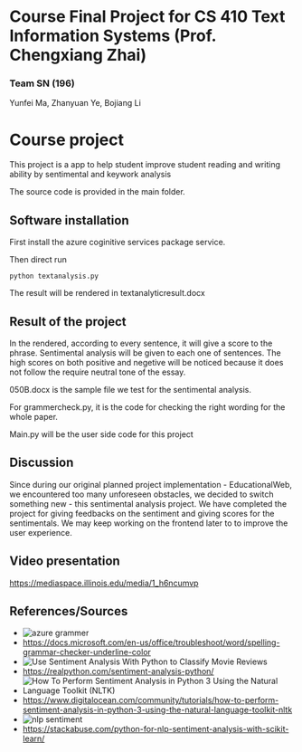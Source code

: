 # Course Final Project for CS 410 Text Information Systems (Prof. Chengxiang Zhai)
### Team SN (196)

Yunfei Ma, Zhanyuan Ye, Bojiang Li

# Course project

This project is a app to help student improve student reading and writing ability by sentimental and keywork analysis

The source code is provided in the main folder.


## Software installation


First install the azure coginitive services package service.


Then direct run 

```
python textanalysis.py
```

The result will be rendered in textanalyticresult.docx



##  Result of the project

In the rendered, according to every sentence, it will give a score to the phrase. Sentimental analysis will be given to each one of sentences. The high scores on both positive and negetive will be noticed because it does not follow the require neutral tone of the essay.

050B.docx is the sample file we test for the sentimental analysis.

For grammercheck.py, it is the code for checking the right wording for the whole paper.

Main.py will be the user side code for this project


## Discussion

Since during our original planned project implementation - EducationalWeb, we encountered too many unforeseen obstacles, we decided to switch something new - this sentimental analysis project. We have completed the project for giving feedbacks on the sentiment and giving scores for the sentimentals. We may keep working on the frontend later to to improve the user experience.


## Video presentation

https://mediaspace.illinois.edu/media/1_h6ncumvp


## References/Sources

- ![azure grammer](https://docs.microsoft.com/en-us/office/troubleshoot/word/spelling-grammar-checker-underline-color)
- https://docs.microsoft.com/en-us/office/troubleshoot/word/spelling-grammar-checker-underline-color
- ![Use Sentiment Analysis With Python to Classify Movie Reviews](https://realpython.com/sentiment-analysis-python/)
- https://realpython.com/sentiment-analysis-python/
- ![How To Perform Sentiment Analysis in Python 3 Using the Natural Language Toolkit (NLTK)](https://www.digitalocean.com/community/tutorials/how-to-perform-sentiment-analysis-in-python-3-using-the-natural-language-toolkit-nltk)
- https://www.digitalocean.com/community/tutorials/how-to-perform-sentiment-analysis-in-python-3-using-the-natural-language-toolkit-nltk
- ![nlp sentiment](https://stackabuse.com/python-for-nlp-sentiment-analysis-with-scikit-learn/)
- https://stackabuse.com/python-for-nlp-sentiment-analysis-with-scikit-learn/

